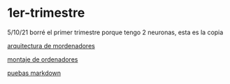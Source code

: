 
# 1er-trimestre

5/10/21  borré el primer trimestre porque tengo 2 neuronas, esta es la copia

[arquitectura de mordenadores](https://github.com/jjksimp/1er-trimestre/blob/main/arquitectura%20de%20ordenadores.md)

[montaje de ordenadores](https://github.com/jjksimp/1er-trimestre/blob/main/Desmontaje%20de%20ordenador.md)

[puebas markdown](https://github.com/jjksimp/1er-trimestre/blob/main/pruebas%20markdowmn.md)
